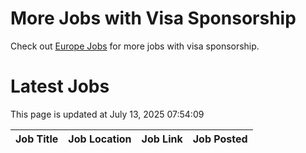 # More Jobs with Visa Sponsorship

Check out [Europe Jobs](https://github.com/sureshparimi/europejobs#latest-jobs) for more jobs with visa sponsorship.

# Latest Jobs

This page is updated at July 13, 2025 07:54:09

| Job Title | Job Location | Job Link | Job Posted |
| --- | --- | --- | --- |

